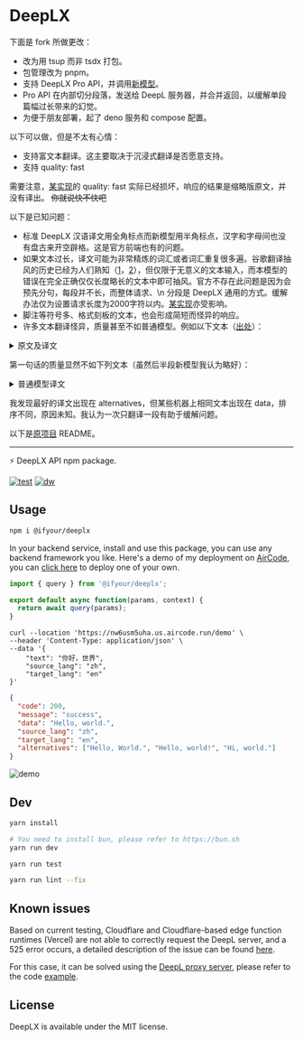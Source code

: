 # DeepLX

下面是 fork 所做更改：

* 改为用 tsup 而非 tsdx 打包。
* 包管理改为 pnpm。
* 支持 DeepLX Pro API，并调用[新模型](https://www.deepl.com/zh/blog/next-gen-language-model)。
* Pro API 在内部切分段落，发送给 DeepL 服务器，并合并返回，以缓解单段篇幅过长带来的幻觉。
* 为便于朋友部署，起了 deno 服务和 compose 配置。

以下可以做，但是不太有心情：

* 支持富文本翻译。这主要取决于沉浸式翻译是否愿意支持。
* 支持 quality: fast

需要注意，[某实现](https://github.com/xiaozhou26/deeplx-pro)的 quality: fast 实际已经损坏，响应的结果是缩略版原文，并没有译出。 ~~你就说快不快吧~~

以下是已知问题：

* 标准 DeepLX 汉语译文用全角标点而新模型用半角标点，汉字和字母间也没有盘古来开空辟格。这是官方前端也有的问题。
* 如果文本过长，译文可能为非常精炼的词汇或者词汇重复很多遍。谷歌翻译抽风的历史已经为人们熟知（[1](https://www.vice.com/en/article/why-is-google-translate-spitting-out-sinister-religious-prophecies/)，[2](https://news.ycombinator.com/item?id=41335352)），但仅限于无意义的文本输入，而本模型的错误在完全正确仅仅长度略长的文本中即可抽风。官方不存在此问题是因为会预先分句，每段并不长，而整体请求、\n 分段是 DeepLX 通用的方式。缓解办法仅为设置请求长度为2000字符以内。[某实现](https://github.com/xiaozhou26/deeplx-pro)亦受影响。
* 脚注等符号多、格式刻板的文本，也会形成简短而怪异的响应。
* 许多文本翻译怪异，质量甚至不如普通模型。例如以下文本（[出处](https://tommorris.org/posts/2024/lies-damn-lies-and-business-cases-for-ai-hype/)）：

<p><details>
<summary>原文及译文</summary>

You’ll note that these tasks are ones anyone could tell you that large language models are quite good at, because there is no link between the task and actual reality. In addition, I’m a little dubious about how much effort most people are going to put into an online study when compared to the amount of effort they are likely to put into their actual job, where the consequences of performing badly include loss of income, social embarassment, and lack of professional advancement–all of which are rather more significant than missing out on a couple of extra dollars in one’s beer money pot.

你会发现,这些任务都是任何人都能告诉你的,大型语言模型非常擅长,因为任务和现实之间没有联系。此外,与大多数人可能投入实际工作的精力相比,我对大多数人将投入在线学习的精力多少感到有些怀疑,因为实际工作中表现不佳的后果包括收入损失、社交尴尬和职业发展停滞,这些后果都比错过几美元啤酒钱要严重得多。

</details></p>

第一句话的质量显然不如下列文本（虽然后半段新模型我认为略好）：

<p><details>
<summary>普通模型译文</summary>

你会注意到，这些任务是任何人都可以告诉你大型语言模型非常擅长的任务，因为任务与实际情况之间没有联系。此外，我还有点怀疑大多数人在网上学习时会投入多少精力，而他们在实际工作中可能会投入多少精力，在实际工作中表现不佳的后果包括收入损失、社交尴尬和缺乏职业发展--所有这些都比在自己的啤酒钱罐里多损失几块钱要重要得多。

</details></p>

我发现最好的译文出现在 alternatives，但某些机器上相同文本出现在 data，排序不同，原因未知。我认为一次只翻译一段有助于缓解问题。

以下是[原项目](https://github.com/ifyour/deeplx-js/tree/main) README。

----

⚡️ DeepLX API npm package.

[![test](https://badgen.net/github/checks/ifyour/deeplx/main?label=%20CI)](https://github.com/ifyour/deeplx/actions/workflows/main.yml)
[![dw](https://badgen.net/npm/dt/@ifyour/deeplx?label=Downloads)](https://www.npmjs.com/package/@ifyour/deeplx)

## Usage

```bash
npm i @ifyour/deeplx
```

In your backend service, install and use this package, you can use any backend framework you like. Here's a demo of my deployment on [AirCode](https://aircode.io), you can [click here](https://github.com/ifyour/deeplx-js) to deploy one of your own.

```js
import { query } from '@ifyour/deeplx';

export default async function(params, context) {
  return await query(params);
}
```

```curl
curl --location 'https://nw6usm5uha.us.aircode.run/demo' \
--header 'Content-Type: application/json' \
--data '{
    "text": "你好，世界",
    "source_lang": "zh",
    "target_lang": "en"
}'
```

```json
{
  "code": 200,
  "message": "success",
  "data": "Hello, world.",
  "source_lang": "zh",
  "target_lang": "en",
  "alternatives": ["Hello, World.", "Hello, world!", "Hi, world."]
}
```

![demo](https://images.mingming.dev/file/d1c6fd89334f18b34d9ac.png)

## Dev

```bash
yarn install

# You need to install bun, please refer to https://bun.sh
yarn run dev

yarn run test

yarn run lint --fix
```

## Known issues

Based on current testing, Cloudflare and Cloudflare-based edge function runtimes (Vercel) are not able to correctly request the DeepL server, and a 525 error occurs, a detailed description of the issue can be found [here](https://github.com/cloudflare/workerd/issues/776).

For this case, it can be solved using the [DeepL proxy server](https://github.com/ifyour/deepl-proxy), please refer to the code [example](https://github.com/ifyour/deeplx-for-cloudflare).

## License

DeepLX is available under the MIT license.
